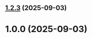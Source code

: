 ## [1.2.3](github.com/rami-almansara/git-extended/compare/1.0.0...1.2.3) (2025-09-03)



# 1.0.0 (2025-09-03)



